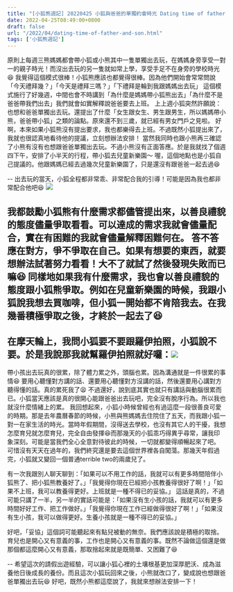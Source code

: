 ```yaml
---
title: "[小狐熊週記] 20220425 小狐與爸爸的單獨約會時光 Dating time of father and son"
date: 2022-04-25T08:49:00+0800
draft: false
url: "/2022/04/dating-time-of-father-and-son.html"
tags: ['小狐熊週記']
---
```


原則上每週三熊媽媽都會帶小狐或小熊其中一隻單獨出去玩，在媽媽身旁享受一對一的親子時光！而沒出去玩的另一隻就如常上學，享受手足不在身旁的學校時光😆
我覺得這個模式很棒！小狐熊應該也都覺得很棒。因為他們開始會常常問說「今天禮拜幾？」「今天是禮拜三嗎？」「下禮拜是輪到我跟媽媽出去玩」
這個模式施行了好幾週，中間也會不時講到「為什麼是媽媽帶小狐熊出去」「為什麼不是爸爸帶我們出去」我們就會如實解釋說爸爸要去上班。
上上週小狐突然許願說：也想和爸爸單獨出去玩。還提出了什麼「女生跟女生、男生跟男生，所以媽媽帶小熊，爸爸帶小狐」之類的論點。原來還不到三歲，就已經有男女門戶之見啦。
好啊，本來如果小狐熊沒有提出要求，我也都樂得去上班。不過既然小狐提出來了，我就也很認真地看待他的提議，立刻想辦法安排！
當然我同時也跟小熊再三確認了小熊有沒有也想跟爸爸單獨出去玩。不過小熊沒有正面答應。於是我就找了個週四下午，安排了小半天的行程，帶小狐去兒童新樂園～
喔，這個地點也是小狐自己提議的。他跟媽媽已經去過幾次兒童新樂園了，只是還沒有跟爸爸一起去過😆

--
出去玩的當天，小狐全程都非常乖、非常配合我的引導！可能是因為我也都非常配合他吧😆
![](https://blogger.googleusercontent.com/img/a/AVvXsEi75mL-toIjQ4t16QAIExl2yphkHUDhBqrMuFtgcYzkchtxrheO1Zu0jGv0N9n50nxoWiwUl54YpUXfElTVjnBnNUOYKEKJfYClvMN3jorfwZ_YUfU5Y7CNHjoC5q3Gv73WSCWqdsYT9jRnY7qXAuAMv3t6mufc_Cuz4buqmtegKKHUTHibXh2sBXm5=w300-h400)


我都鼓勵小狐熊有什麼需求都儘管提出來，以善良禮貌的態度儘量爭取看看。可以達成的需求我就會儘量配合，實在有困難的我就會儘量解釋困難何在。
答不答應在對方，爭不爭取在自己。如果有想要的東西，就要想辦法試著努力看看！大不了就試了然後發現失敗而已嘛😆
同樣地如果我有什麼需求，我也會以善良禮貌的態度跟小狐熊爭取。例如在兒童新樂園的時候，我跟小狐說我想去買咖啡，但小狐一開始都不肯陪我去。在我幾番積極爭取之後，才終於一起去了😆
--
在摩天輪上，我問小狐要不要跟羅伊拍照，小狐說不要。於是我說那我就幫羅伊拍照就好囉：![](https://blogger.googleusercontent.com/img/a/AVvXsEgbx9g6H7UhjNe_34rM719k6WR5qTKshfBoGhRG8UCuHE2lbdYiZEHGOb9ohy_EgmTT4gqi9fBy9xjksshCr6H6bSGu7zUC75tSXmpjY3Hqz_M_97-edLzht-qJDdH43v6JftlADScPeKqkPrrEwNba32Hw6Ui6ERZz5PqbL_hwl4__L39tGHI4B8-F=w225-h400)
--
帶小孩出去玩真的很累，除了體力累之外，頭腦也累。因為溝通就是一件很累的事情😆 要用心聽懂對方講的話、還要用心聽懂對方沒講的話，然後還要用心講對方聽得懂的話。真的累死我了😫
不過還好，說到底其實也就只有講話與動腦很累而已。小狐當天應該是真的很開心能跟爸爸出去玩吧，完全沒有脫序行為。所以我也就沒什麼情緒上的累。
我回想起來，小狐小時候曾經也有過這麼一段很善良可愛的時期。那是去年農曆春節的時候，小熊與熊媽媽去住院住了五天，而我跟小狐一對一在家生活的時光。當時年假期間，沒得送去學校，也沒有其它人的干擾，我想怎麼育兒就怎麼育兒，完全自由發揮😆而那幾天的小狐乖巧得異乎尋常，讓我印象深刻。可能是當我們全心全意對待彼此的時候，一切就都變得順暢起來了吧。
可惜沒有天天在過年的，我們終究還是要去這個世界裡各自闖蕩。那幾天年假過完，小狐就又變回一個普通terrible two的兩歲兒了。

有一次我跟別人聊天聊到：「如果可以不用工作的話，我就可以有更多時間陪伴小狐熊了、把小狐熊教養好了。」「我覺得你現在已經把小孩教養得很好了啊！」「如果不上班，我可以教養得更好。上班就是一種不得已的妥協。」
這話是真的，不過可能只講了一半，另一半的實話可能是：「如果沒有生小孩的話，我就可以有更多時間好好工作、把工作做好。」「我覺得你現在工作已經做得很好了啊！」「如果沒有生小孩，我可以做得更好。生養小孩就是一種不得已的妥協。」


好吧，「妥協」這個詞可能聽起來有點兒被動的無奈。我們應該說是積極的取捨。
育兒也是開心又有意義的事，工作也是開心又有意義的事。既然不論做這個還是做那個都這麼開心又有意義，那取捨起來就是既簡單、又困難了😆

--
希望這次的請假出遊經驗，可以讓小狐心裡的土壤根基更加深厚肥沃、成為滋養他日後成長的養份。而且這次小狐玩回來之後，小熊就改口了，變成說也想跟爸爸單獨出去玩😆
好吧，既然小熊都這麼說了，我就來想辦法安排一下！




